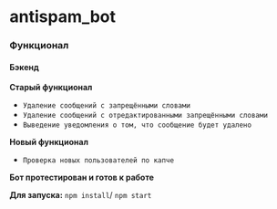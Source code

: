 # antispam_bot


### Функционал

#### Бэкенд
**Старый функционал**
- `Удаление сообщений с запрещёнными словами`
- `Удаление сообщений с отредактированными запрещёнными словами`
- `Выведение уведомления о том, что сообщение будет удалено`

**Новый функционал**
- `Проверка новых пользователей по капче`


**Бот протестирован и готов к работе**

**Для запуска:**
`npm install`/
`npm start`


